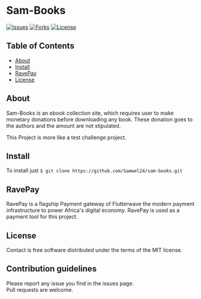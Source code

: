 # Sam-Books

[![Issues](https://img.shields.io/github/issues/Samwel24/contact-pck.svg)](https://github.com/Samwel24/contact-pck/issues)
[![Forks](https://img.shields.io/github/forks/Samwel24/contact-pck.svg)](https://github.com/Samwel24/contact-pck/network)
[![License](https://img.shields.io/github/license/Samwel24/contact-pck.svg)](https://github.com/Samwel24/contact-pck)

## Table of Contents

- [About](#about)
- [Install](#install)
- [RavePay](#ravepay)
- [License](#license)

## About

Sam-Books is an ebook collection site, which requires user to make monetary donations before downloading any book. 
These donation goes to the authors and the amount are not stipulated.

This Project is more like a test challenge project.

## Install

To install just ```$ git clone https://github.com/Samwel24/sam-books.git```


## RavePay

RavePay is a flagship Payment gateway of Flutterwave the modern payment infrastructure to power Africa's digital economy. RavePay is used as a payment tool for this project.


## License

Contact is free software distributed under the terms of the MIT license.

## Contribution guidelines

Please report any issue you find in the issues page.  
Pull requests are welcome.
